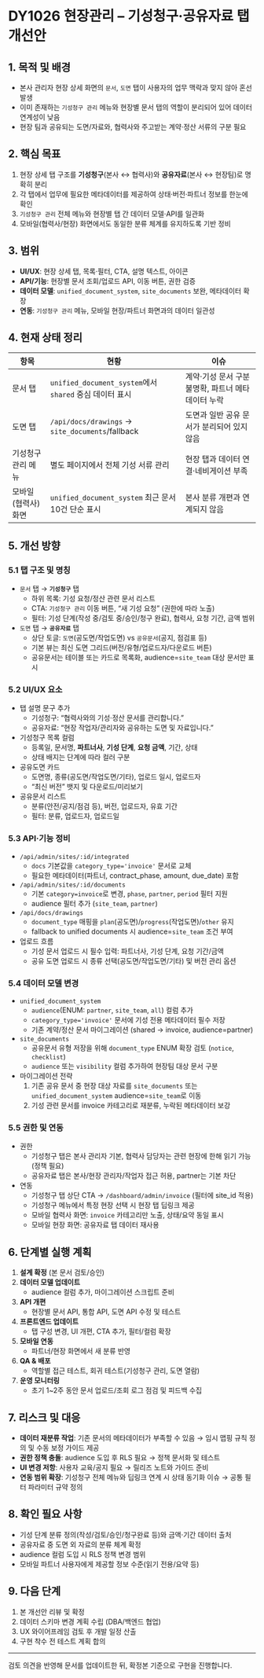 # DY1026 현장관리 – 기성청구·공유자료 탭 개선안

## 1. 목적 및 배경

- 본사 관리자 현장 상세 화면의 `문서`, `도면` 탭이 사용자의 업무 맥락과 맞지 않아 혼선 발생
- 이미 존재하는 `기성청구 관리` 메뉴와 현장별 문서 탭의 역할이 분리되어 있어 데이터 연계성이 낮음
- 현장 팀과 공유되는 도면/자료와, 협력사와 주고받는 계약·정산 서류의 구분 필요

## 2. 핵심 목표

1. 현장 상세 탭 구조를 **기성청구**(본사 ↔ 협력사)와 **공유자료**(본사 ↔ 현장팀)로 명확히 분리
2. 각 탭에서 업무에 필요한 메타데이터를 제공하여 상태·버전·파트너 정보를 한눈에 확인
3. `기성청구 관리` 전체 메뉴와 현장별 탭 간 데이터 모델·API를 일관화
4. 모바일(협력사/현장) 화면에서도 동일한 분류 체계를 유지하도록 기반 정비

## 3. 범위

- **UI/UX**: 현장 상세 탭, 목록·필터, CTA, 설명 텍스트, 아이콘
- **API/기능**: 현장별 문서 조회/업로드 API, 이동 버튼, 권한 검증
- **데이터 모델**: `unified_document_system`, `site_documents` 보완, 메타데이터 확장
- **연동**: `기성청구 관리` 메뉴, 모바일 현장/파트너 화면과의 데이터 일관성

## 4. 현재 상태 정리

| 항목                | 현황                                                    | 이슈                                               |
| ------------------- | ------------------------------------------------------- | -------------------------------------------------- |
| 문서 탭             | `unified_document_system`에서 `shared` 중심 데이터 표시 | 계약·기성 문서 구분 불명확, 파트너 메타데이터 누락 |
| 도면 탭             | `/api/docs/drawings` → `site_documents`/fallback        | 도면과 일반 공유 문서가 분리되어 있지 않음         |
| 기성청구 관리 메뉴  | 별도 페이지에서 전체 기성 서류 관리                     | 현장 탭과 데이터 연결·네비게이션 부족              |
| 모바일(협력사) 화면 | `unified_document_system` 최근 문서 10건 단순 표시      | 본사 분류 개편과 연계되지 않음                     |

## 5. 개선 방향

### 5.1 탭 구조 및 명칭

- `문서` 탭 → **`기성청구`** 탭
  - 하위 목록: 기성 요청/정산 관련 문서 리스트
  - CTA: `기성청구 관리` 이동 버튼, “새 기성 요청” (권한에 따라 노출)
  - 필터: 기성 단계(작성 중/검토 중/승인/청구 완료), 협력사, 요청 기간, 금액 범위
- `도면` 탭 → **`공유자료`** 탭
  - 상단 토글: `도면`(공도면/작업도면) vs `공유문서`(공지, 점검표 등)
  - 기본 뷰는 최신 도면 그리드(버전/유형/업로드자/다운로드 버튼)
  - 공유문서는 테이블 또는 카드로 목록화, audience=`site_team` 대상 문서만 표시

### 5.2 UI/UX 요소

- 탭 설명 문구 추가
  - 기성청구: “협력사와의 기성·정산 문서를 관리합니다.”
  - 공유자료: “현장 작업자/관리자와 공유하는 도면 및 자료입니다.”
- 기성청구 목록 컬럼
  - 등록일, 문서명, **파트너사**, **기성 단계**, **요청 금액**, 기간, 상태
  - 상태 배지는 단계에 따라 컬러 구분
- 공유도면 카드
  - 도면명, 종류(공도면/작업도면/기타), 업로드 일시, 업로드자
  - “최신 버전” 뱃지 및 다운로드/미리보기
- 공유문서 리스트
  - 분류(안전/공지/점검 등), 버전, 업로드자, 유효 기간
  - 필터: 분류, 업로드자, 업로드일

### 5.3 API·기능 정비

- `/api/admin/sites/:id/integrated`
  - `docs` 기본값을 `category_type='invoice'` 문서로 교체
  - 필요한 메타데이터(파트너, contract_phase, amount, due_date) 포함
- `/api/admin/sites/:id/documents`
  - 기본 `category=invoice`로 변경, `phase`, `partner`, `period` 필터 지원
  - audience 필터 추가 (`site_team`, `partner`)
- `/api/docs/drawings`
  - `document_type` 매핑을 `plan`(공도면)/`progress`(작업도면)/`other` 유지
  - fallback to unified documents 시 audience=`site_team` 조건 부여
- 업로드 흐름
  - 기성 문서 업로드 시 필수 입력: 파트너사, 기성 단계, 요청 기간/금액
  - 공유 도면 업로드 시 종류 선택(공도면/작업도면/기타) 및 버전 관리 옵션

### 5.4 데이터 모델 변경

- `unified_document_system`
  - `audience`(ENUM: `partner`, `site_team`, `all`) 컬럼 추가
  - `category_type='invoice'` 문서에 기성 전용 메타데이터 필수 저장
  - 기존 계약/정산 문서 마이그레이션 (shared → invoice, audience=partner)
- `site_documents`
  - 공유문서 유형 저장을 위해 `document_type` ENUM 확장 검토 (`notice`, `checklist`)
  - `audience` 또는 `visibility` 컬럼 추가하여 현장팀 대상 문서 구분
- 마이그레이션 전략
  1. 기존 공유 문서 중 현장 대상 자료를 `site_documents` 또는 `unified_document_system` audience=`site_team`로 이동
  2. 기성 관련 문서를 invoice 카테고리로 재분류, 누락된 메타데이터 보강

### 5.5 권한 및 연동

- 권한
  - 기성청구 탭은 본사 관리자 기본, 협력사 담당자는 관련 현장에 한해 읽기 가능(정책 필요)
  - 공유자료 탭은 본사/현장 관리자/작업자 접근 허용, partner는 기본 차단
- 연동
  - 기성청구 탭 상단 CTA → `/dashboard/admin/invoice` (필터에 site_id 적용)
  - 기성청구 메뉴에서 특정 현장 선택 시 현장 탭 딥링크 제공
  - 모바일 협력사 화면: `invoice` 카테고리만 노출, 상태/요약 동일 표시
  - 모바일 현장 화면: 공유자료 탭 데이터 재사용

## 6. 단계별 실행 계획

1. **설계 확정** (본 문서 검토/승인)
2. **데이터 모델 업데이트**
   - audience 컬럼 추가, 마이그레이션 스크립트 준비
3. **API 개편**
   - 현장별 문서 API, 통합 API, 도면 API 수정 및 테스트
4. **프론트엔드 업데이트**
   - 탭 구성 변경, UI 개편, CTA 추가, 필터/컬럼 확장
5. **모바일 연동**
   - 파트너/현장 화면에서 새 분류 반영
6. **QA & 배포**
   - 역할별 접근 테스트, 회귀 테스트(기성청구 관리, 도면 열람)
7. **운영 모니터링**
   - 초기 1~2주 동안 문서 업로드/조회 로그 점검 및 피드백 수집

## 7. 리스크 및 대응

- **데이터 재분류 작업**: 기존 문서의 메타데이터가 부족할 수 있음 → 임시 맵핑 규칙 정의 및 수동 보정 가이드 제공
- **권한 정책 충돌**: audience 도입 후 RLS 필요 → 정책 문서화 및 테스트
- **UI 변경 저항**: 사용자 교육/공지 필요 → 릴리즈 노트와 가이드 준비
- **연동 범위 확장**: 기성청구 전체 메뉴와 딥링크 연계 시 상태 동기화 이슈 → 공통 필터 파라미터 규약 정의

## 8. 확인 필요 사항

- 기성 단계 분류 정의(작성/검토/승인/청구완료 등)와 금액·기간 데이터 출처
- 공유자료 중 도면 외 자료의 분류 체계 확정
- audience 컬럼 도입 시 RLS 정책 변경 범위
- 모바일 파트너 사용자에게 제공할 정보 수준(읽기 전용/요약 등)

## 9. 다음 단계

1. 본 개선안 리뷰 및 확정
2. 데이터 스키마 변경 계획 수립 (DBA/백엔드 협업)
3. UX 와이어프레임 검토 후 개발 일정 산출
4. 구현 착수 전 테스트 계획 합의

---

검토 의견을 반영해 문서를 업데이트한 뒤, 확정본 기준으로 구현을 진행합니다.
